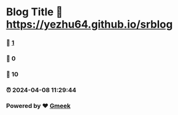 # Blog Title :link: https://yezhu64.github.io/srblog 
### :page_facing_up: [1](https://yezhu64.github.io/srblog/tag.html) 
### :speech_balloon: 0 
### :hibiscus: 10 
### :alarm_clock: 2024-04-08 11:29:44 
### Powered by :heart: [Gmeek](https://github.com/Meekdai/Gmeek)

